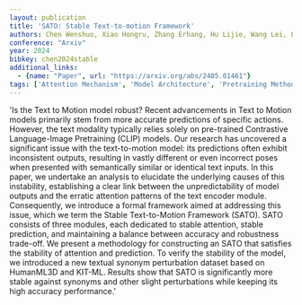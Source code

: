 ```yaml
---
layout: publication
title: 'SATO: Stable Text-to-motion Framework'
authors: Chen Wenshuo, Xiao Hongru, Zhang Erhang, Hu Lijie, Wang Lei, Liu Mengyuan, Chen Chen
conference: "Arxiv"
year: 2024
bibkey: chen2024stable
additional_links:
  - {name: "Paper", url: "https://arxiv.org/abs/2405.01461"}
tags: ['Attention Mechanism', 'Model Architecture', 'Pretraining Methods', 'Reinforcement Learning', 'Security', 'Tools', 'Training Techniques']
---
```

'Is the Text to Motion model robust? Recent advancements in Text to Motion models primarily stem from more accurate predictions of specific actions. However, the text modality typically relies solely on pre-trained Contrastive Language-Image Pretraining (CLIP) models. Our research has uncovered a significant issue with the text-to-motion model: its predictions often exhibit inconsistent outputs, resulting in vastly different or even incorrect poses when presented with semantically similar or identical text inputs. In this paper, we undertake an analysis to elucidate the underlying causes of this instability, establishing a clear link between the unpredictability of model outputs and the erratic attention patterns of the text encoder module. Consequently, we introduce a formal framework aimed at addressing this issue, which we term the Stable Text-to-Motion Framework (SATO). SATO consists of three modules, each dedicated to stable attention, stable prediction, and maintaining a balance between accuracy and robustness trade-off. We present a methodology for constructing an SATO that satisfies the stability of attention and prediction. To verify the stability of the model, we introduced a new textual synonym perturbation dataset based on HumanML3D and KIT-ML. Results show that SATO is significantly more stable against synonyms and other slight perturbations while keeping its high accuracy performance.'
